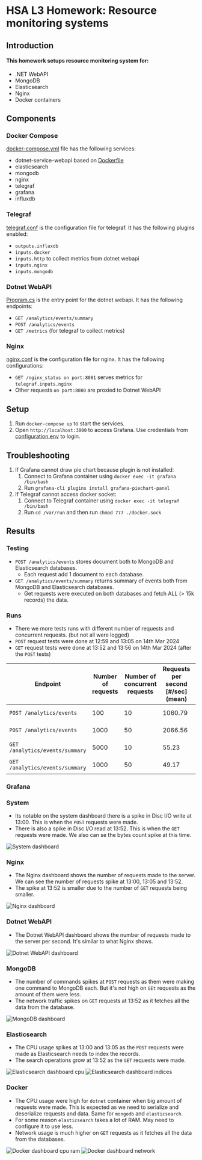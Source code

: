 # HSA L3 Homework: Resource monitoring systems

## Introduction

#### This homework setups resource monitoring system for:

- .NET WebAPI 
- MongoDB
- Elasticsearch
- Nginx
- Docker containers

## Components

### Docker Compose

[docker-compose.yml](docker-compose.yml) file has the following services:
- dotnet-service-webapi based on [Dockerfile](dotnet-service/webapi/Dockerfile)
- elasticsearch
- mongodb
- nginx
- telegraf
- grafana
- influxdb

### Telegraf

[telegraf.conf](tig/telegraf.conf) is the configuration file for telegraf. It has the following plugins enabled:
- `outputs.influxdb`
- `inputs.docker`
- `inputs.http` to collect metrics from dotnet webapi
- `inputs.nginx`
- `inputs.mongodb`

### Dotnet WebAPI

[Program.cs](dotnet-service/webapi/Program.cs) is the entry point for the dotnet webapi. It has the following endpoints:
- `GET /analytics/events/summary`
- `POST /analytics/events`
- `GET /metrics` (for telegraf to collect metrics)

### Nginx

[nginx.conf](nginx/nginx.conf) is the configuration file for nginx. It has the following configurations:
- `GET /nginx_status on port:8081` serves metrics for `telegraf.inputs.nginx`
- Other requests `on port:8080` are proxied to Dotnet WebAPI

## Setup

1. Run `docker-compose up` to start the services.
2. Open `http://localhost:3000` to access Grafana. Use credentials from [configuration.env](tig/configuration.env) to login.

## Troubleshooting

1. If Grafana cannot draw pie chart because plugin is not installed:
   1. Connect to Grafana container using `docker exec -it grafana /bin/bash`
   2. Run `grafana-cli plugins install grafana-piechart-panel`
2. If Telegraf cannot access docker socket:
   1. Connect to Telegraf container using `docker exec -it telegraf /bin/bash`
   2. Run `cd /var/run` and then run `chmod 777 ./docker.sock`

## Results

### Testing

- `POST /analytics/events` stores document both to MongoDB and Elasticsearch databases.
  - Each request add 1 document to each database.
- `GET /analytics/events/summary` returns summary of events both from MongoDB and Elasticsearch databases.
  - Get requests were executed on both databases and fetch ALL (> 15k records) the data.

### Runs
- There we more tests runs with different number of requests and concurrent requests. (but not all were logged)
- `POST` request tests were done at 12:59 and 13:05 on 14th Mar 2024
- `GET` request tests were done at 13:52 and 13:56 on 14th Mar 2024 (after the `POST` tests)

| Endpoint                        | Number of requests | Number of concurrent requests | Requests per second  [#/sec] (mean) | Time taken for test | Total transfered bytes |
|---------------------------------|--------------------|-------------------------------|-------------------------------------|---------------------|------------------------| 
| `POST /analytics/events`        | 100                | 10                            | 1060.79                             | 0.094 seconds       | 12200                  |
| `POST /analytics/events`        | 1000               | 50                            | 2066.56                             | 0.484 seconds       | 122000                 |
| `GET /analytics/events/summary` | 5000               | 10                            | 55.23                               | 20.338 seconds      | 9715630000             |
| `GET /analytics/events/summary` | 1000               | 50                            | 49.17                               | 90.537 seconds      | 1943126000             |

### Grafana

### System

- Its notable on the system dashboard there is a spike in Disc I/O write at 13:00. This is when the `POST` requests were made.
- There is also a spike in Disc I/O read at 13:52. This is when the `GET` requests were made. We also can se the bytes count spike at this time.

![System dashboard](docs/system_disc.png)

### Nginx

- The Nginx dashboard shows the number of requests made to the server. We can see the number of requests spike at 13:00, 13:05 and 13:52.
- The spike at 13:52 is smaller due to the number of `GET` requests being smaller.

![Nginx dashboard](docs/nginx_requests.png)

### Dotnet WebAPI

- The Dotnet WebAPI dashboard shows the number of requests made to the server per second. It's similar to what Nginx shows.

![Dotnet WebAPI dashboard](docs/dotnet_rps.png)

### MongoDB

- The number of commands spikes at `POST` requests as them were making one command to MongoDB each. But it's not high on `GEt` requests as the amount of them were less. 
- The network traffic spikes on `GET` requests at 13:52 as it fetches all the data from the database.

![MongoDB dashboard](docs/mongo.png)

### Elasticsearch

- The CPU usage spikes at 13:00 and 13:05 as the `POST` requests were made as Elasticsearch needs to index the records.
- The search operations grow at 13:52 as the `GET` requests were made.

![Elasticsearch dashboard cpu](docs/elasticsearch_cpu.png)
![Elasticsearch dashboard indices](docs/elasticsearch_indices.png)

### Docker

- The CPU usage were high for `dotnet` container when big amount of requests were made. This is expected as we need to serialize and deserialize requests and data. Same for `mongodb` and `elasticsearch`.
- For some reason `elasticsearch` takes a lot of RAM. May need to configure it to use less.
- Network usage is much higher on `GET` requests as it fetches all the data from the databases.
 
![Docker dashboard cpu ram](docs/docker_cpu_ram.png)
![Docker dashboard network](docs/docker_network.png)
